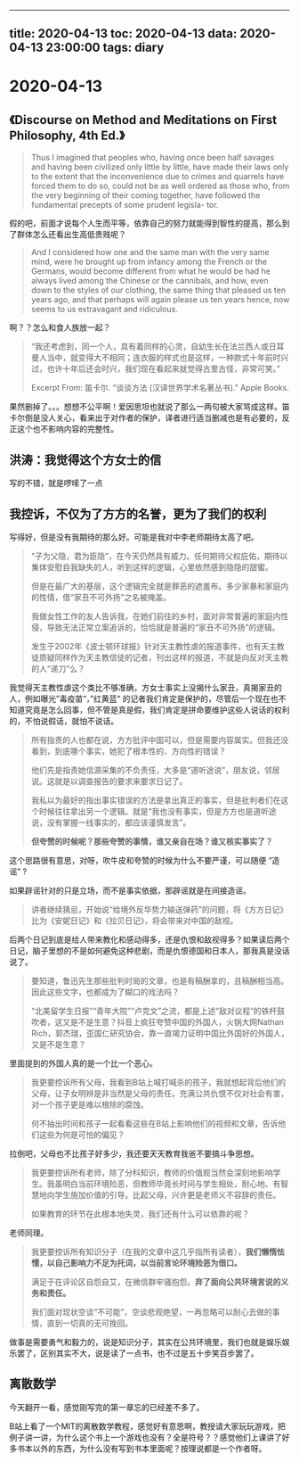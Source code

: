 
---
title: 2020-04-13
toc: 2020-04-13
data: 2020-04-13 23:00:00
tags: diary
---


# 2020-04-13

## 《Discourse on Method and Meditations on First Philosophy, 4th Ed.》

> Thus I imagined that peoples who, having once been half savages and having been civilized only little by little, have made their laws only to the extent that the inconvenience due to crimes and quarrels have forced them to do so, could not be as well ordered as those who, from the very beginning of their coming together, have followed the fundamental precepts of some prudent legisla- tor.

假的吧，前面才说每个人生而平等，依靠自己的努力就能得到智性的提高，那么到了群体怎么还看出生高低贵贱呢？

> And I considered how one and the same man with the very same mind, were he brought up from infancy among the French or the Germans, would become different from what he would be had he always lived among the Chinese or the cannibals, and how, even down to the styles of our clothing, the same thing that pleased us ten years ago, and that perhaps will again please us ten years hence, now seems to us extravagant and ridiculous.



啊？？怎么和食人族放一起？



> “我还考虑到，同一个人，具有着同样的心灵，自幼生长在法兰西人或日耳曼人当中，就变得大不相同；连衣服的样式也是这样，一种款式十年前时兴过，也许十年后还会时兴，我们现在看起来就觉得古里古怪，非常可笑。”
>
> Excerpt From: 笛卡尔. “谈谈方法 (汉译世界学术名著丛书).” Apple Books. 



果然删掉了。。。想想不公平啊！爱因思坦也就说了那么一两句被大家骂成这样。笛卡尔倒是没人关心，看来出于对作者的保护，译者进行适当删减也是有必要的，反正这个也不影响内容的完整性。



## 洪涛：我觉得这个方女士的信

写的不错，就是啰嗦了一点

## 我控诉，不仅为了方方的名誉，更为了我们的权利

写得好，但是没有我期待的那么好。可能是我对中李老师期待太高了吧。

> “子为父隐，君为臣隐”，在今天仍然具有威力。任何期待父权庇佑，期待以集体安慰自我缺失的人，听到这样的逻辑，心里依然感到隐隐的甜蜜。
>
> 但是在最广大的基层，这个逻辑完全就是罪恶的遮羞布。多少家暴和家庭内的性情，借“家丑不可外扬”之名被掩盖。
>
> 我做女性工作的友人告诉我，在她们前往的乡村，面对非常普遍的家庭内性侵，导致无法正常立案追诉的，恰恰就是普遍的“家丑不可外扬”的逻辑。
>
> 发生于2002年《波士顿环球报》针对天主教性虐的报道事件，也有天主教徒质疑同样作为天主教信徒的记者，刊出这样的报道，不就是向反对天主教的人“递刀”么？
>

我觉得天主教性虐这个类比不够准确，方女士事实上没揭什么家丑，真揭家丑的人，例如曝光”毒疫苗“，”红黄蓝“ 的记者我们肯定是保护的，尽管后一个现在也不知道究竟是怎么回事，但不管是真是假，我们肯定是拼命要维护这些人说话的权利的，不怕说假话，就怕不说话。

> 所有指责的人也都在说，方方批评中国可以，但是需要内容属实。但我还没看到，到底哪个事实，她犯了根本性的、方向性的错误？
>
> 他们先是指责她信源采集的不负责任，大多是“道听途说”，朋友说，邻居说。这就是以调查报告的要求来要求日记了。
>
> 我私以为最好的指出事实错误的方法是拿出真正的事实，但是批判者们在这个时候往往拿出另一个逻辑。就是“我也没有事实，但是方方也是道听途说，没有掌握一线事实的，都应该谨慎发言”。
>
> **但夸赞的时候呢？那些夸赞的事情，谁又亲自在场？谁又核实事实了？**

这个思路很有意思，对呀，吹牛皮和夸赞的时候为什么不要严谨，可以随便 “造谣” ?

如果辟谣针对的只是立场，而不是事实依据，那辟谣就是在间接造谣。

> 讲者继续猜忌，开始说“给境外反华势力输送弹药”的问题，将《方方日记》比为《安妮日记》和《拉贝日记》，将会带来对中国的敌视。

后两个日记到底是给人带来教化和感动得多，还是仇恨和敌视得多？如果读后两个日记，脑子里想的不是如何避免这种悲剧，而是仇恨德国和日本人，那我真是没话说了。

> 要知道，鲁迅先生那些批判时局的文章，也是有稿酬拿的，且稿酬相当高。因此这些文字，也都成为了糊口的戏法吗？
>
> “北美留学生日报”“青年大院”“卢克文”之流，都是上述“敌对议程”的铁杆鼓吹者，这又是不是生意？抖音上疯狂夸赞中国的外国人，火锅大网Nathan Rich，郭杰瑞，歪国仁研究协会，靠一直竭力证明中国比外国好的外国人，又是不是生意？

里面提到的外国人真的是一个比一个恶心。

> 我更要控诉所有父母，我看到B站上喊打喊杀的孩子，我就想起背后他们的父母，让子女明辨是非当然是父母的责任，充满公共仇恨不仅对社会有害，对一个孩子更是难以根除的腐蚀。
>
> 何不抽出时间和孩子一起看看这些在B站上影响他们的视频和文章，告诉他们这些为何是可怕的偏见？

拉倒吧，父母也不比孩子好多少，我还要天天教育我爸不要搞斗争思想。

> 我更要控诉所有老师，除了分科知识，教师的价值观当然会深刻地影响学生。我虽明白当前环境险恶，但教师毕竟长时间与学生相处，耐心地、有智慧地向学生施加价值的引导。比起父母，兴许更是老师义不容辞的责任。
>
> 如果教育的环节在此根本地失灵，我们还有什么可以依靠的呢？

老师同理。

> 我更要控诉所有知识分子（在我的文章中这几乎指所有读者），**我们懒惰怯懦，以自己影响力不足为托词，以当前言论环境险恶为借口。**
>
> 满足于在评论区自怨自艾，在微信群牢骚抱怨。**弃了面向公共环境言说的义务和责任。**
>
> 我们面对现状空谈“不可能”，空谈悲观绝望，一再忽略可以耐心去做的事情，直到一切真的无可挽回。

做事是需要勇气和毅力的，说是知识分子，其实在公共环境里，我们也就是娱乐娱乐罢了，区别其实不大，说是读了一点书，也不过是五十步笑百步罢了。

## 离散数学

今天翻开一看，感觉刚写完的第一章忘的已经差不多了。

B站上看了一个MIT的离散数学教程，感觉好有意思啊，教授请大家玩玩游戏，把例子讲一讲，为什么这个书上一个游戏也没有？全是符号？？感觉他们上课讲了好多书本以外的东西，为什么没有写到书本里面呢？按理说都是一个作者呀。

